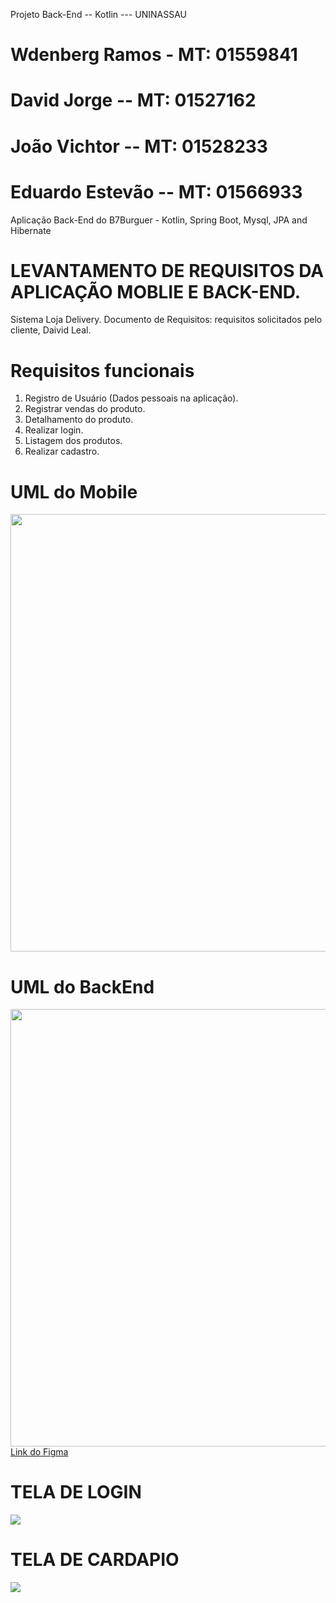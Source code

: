 Projeto Back-End -- Kotlin --- UNINASSAU


# Wdenberg Ramos - MT: 01559841
# David Jorge -- MT: 01527162
# João Vichtor -- MT: 01528233
# Eduardo Estevão -- MT: 01566933


Aplicação Back-End do B7Burguer - Kotlin, Spring Boot, Mysql, JPA and Hibernate


# LEVANTAMENTO DE REQUISITOS DA APLICAÇÃO MOBLIE E BACK-END.

Sistema Loja Delivery.
Documento de Requisitos: requisitos solicitados pelo cliente, Daivid Leal.

# Requisitos funcionais
1. Registro de Usuário (Dados pessoais na aplicação).
2. Registrar vendas do produto.
3. Detalhamento do produto.
4. Realizar login.
5. Listagem dos produtos.
6. Realizar cadastro.

# UML do Mobile

<div align="center">
<img src="https://user-images.githubusercontent.com/88355939/230667826-f4cd8581-431a-4c5a-9ac7-80a43a5389a8.jpeg" 
width="700px"/>
</div>

# UML do BackEnd

<div align="center">
<img src="https://user-images.githubusercontent.com/88355939/230667728-da6492c6-1418-4266-b39d-3ce3fc6142f1.jpeg" 
width="700px"/>
</div>


<a style="font-size= 20px, text-decoration-line= none" href= "https://www.figma.com/file/6M8Pq62vm6QYPqTsYJBCmf/Ui---B7Delivery?node-id=403-14&t=oVCsS6KFDeuCEaFc-0"> 
Link do Figma</a>

# TELA DE LOGIN

<div>
<img src="https://user-images.githubusercontent.com/88355939/230685298-2cae573d-c681-4019-9655-ee8a76df6c65.png">
</div>

# TELA DE CARDAPIO

<div>
<img src="https://user-images.githubusercontent.com/88355939/230685354-d5b60efe-62b1-411c-8b4a-a661d9b0e50f.png">
</div>